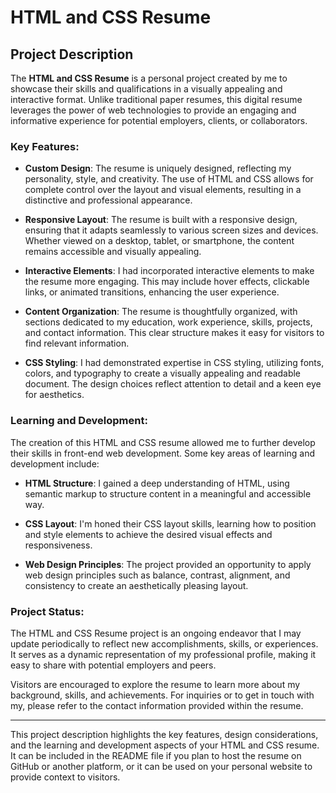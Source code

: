 # HTML and CSS Resume

## Project Description

The **HTML and CSS Resume** is a personal project created by me to showcase their skills and qualifications in a visually appealing and interactive format. Unlike traditional paper resumes, this digital resume leverages the power of web technologies to provide an engaging and informative experience for potential employers, clients, or collaborators.

### Key Features:

- **Custom Design**: The resume is uniquely designed, reflecting my personality, style, and creativity. The use of HTML and CSS allows for complete control over the layout and visual elements, resulting in a distinctive and professional appearance.

- **Responsive Layout**: The resume is built with a responsive design, ensuring that it adapts seamlessly to various screen sizes and devices. Whether viewed on a desktop, tablet, or smartphone, the content remains accessible and visually appealing.

- **Interactive Elements**: I had incorporated interactive elements to make the resume more engaging. This may include hover effects, clickable links, or animated transitions, enhancing the user experience.

- **Content Organization**: The resume is thoughtfully organized, with sections dedicated to my education, work experience, skills, projects, and contact information. This clear structure makes it easy for visitors to find relevant information.

- **CSS Styling**: I had demonstrated expertise in CSS styling, utilizing fonts, colors, and typography to create a visually appealing and readable document. The design choices reflect attention to detail and a keen eye for aesthetics.

### Learning and Development:

The creation of this HTML and CSS resume allowed me to further develop their skills in front-end web development. Some key areas of learning and development include:

- **HTML Structure**: I gained a deep understanding of HTML, using semantic markup to structure content in a meaningful and accessible way.

- **CSS Layout**: I'm honed their CSS layout skills, learning how to position and style elements to achieve the desired visual effects and responsiveness.

- **Web Design Principles**: The project provided an opportunity to apply web design principles such as balance, contrast, alignment, and consistency to create an aesthetically pleasing layout.

### Project Status:

The HTML and CSS Resume project is an ongoing endeavor that I may update periodically to reflect new accomplishments, skills, or experiences. It serves as a dynamic representation of my professional profile, making it easy to share with potential employers and peers.

Visitors are encouraged to explore the resume to learn more about my background, skills, and achievements. For inquiries or to get in touch with my, please refer to the contact information provided within the resume.

---

This project description highlights the key features, design considerations, and the learning and development aspects of your HTML and CSS resume. It can be included in the README file if you plan to host the resume on GitHub or another platform, or it can be used on your personal website to provide context to visitors.

